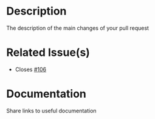 # Description
The description of the main changes of your pull request

# Related Issue(s)
- Closes [#106](https://github.com/delta-io/delta-rs/issues/106)

# Documentation
Share links to useful documentation